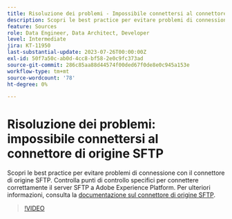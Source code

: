 ```yaml
---
title: Risoluzione dei problemi - Impossibile connettersi al connettore di origine SFTP
description: Scopri le best practice per evitare problemi di connessione con il connettore di origine SFTP. Controlla punti di controllo specifici per connettere correttamente il server SFTP a Adobe Experience Platform.
feature: Sources
role: Data Engineer, Data Architect, Developer
level: Intermediate
jira: KT-11950
last-substantial-update: 2023-07-26T00:00:00Z
exl-id: 50f7a50c-ab0d-4cc8-bf58-2e0c9fc373ad
source-git-commit: 286c85aa88d44574f00ded67f0de8e0c945a153e
workflow-type: tm+mt
source-wordcount: '78'
ht-degree: 0%

---
```


# Risoluzione dei problemi: impossibile connettersi al connettore di origine SFTP

Scopri le best practice per evitare problemi di connessione con il connettore di origine SFTP. Controlla punti di controllo specifici per connettere correttamente il server SFTP a Adobe Experience Platform. Per ulteriori informazioni, consulta la [documentazione sul connettore di origine SFTP](https://experienceleague.adobe.com/docs/experience-platform/sources/connectors/cloud-storage/sftp.html).

>[!VIDEO](https://video.tv.adobe.com/v/3416134?learn=on&enablevpops)
